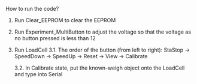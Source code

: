 How to run the code?

1. Run Clear_EEPROM to clear the EEPROM
2. Run Experiment_MultiButton to adjust the voltage so that the voltage as no button pressed is less than 12
3. Run LoadCell
    3.1. The order of the button (from left to right):
        StaStop -> SpeedDown -> SpeedUp -> Reset -> View -> Calibrate
        
    3.2. In Calibrate state, put the known-weigh object onto the LoadCell and type into Serial
    
    
